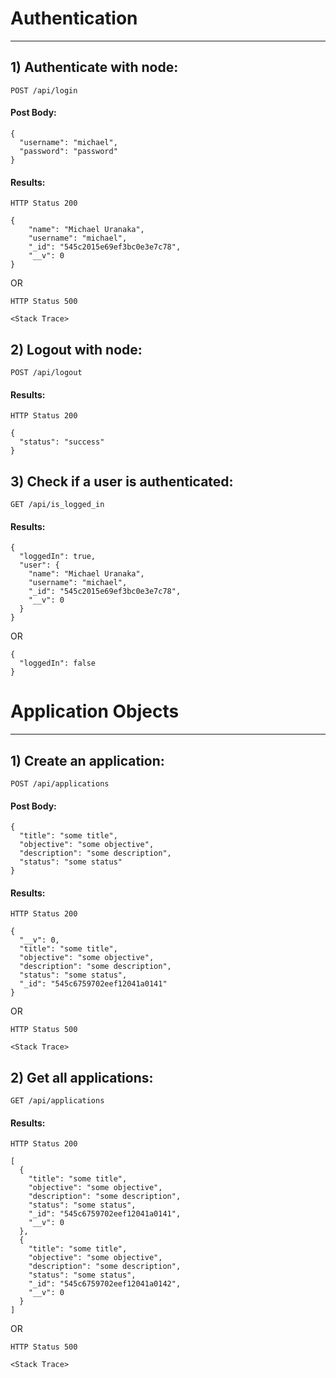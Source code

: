 Authentication
====================================================================
____________________________________________________________________

## 1) Authenticate with node:

    POST /api/login

#### Post Body:

    {
      "username": "michael",
      "password": "password"
    }

#### Results:

    HTTP Status 200

    {
        "name": "Michael Uranaka",
        "username": "michael",
        "_id": "545c2015e69ef3bc0e3e7c78",
        "__v": 0
    }

OR

    HTTP Status 500

    <Stack Trace>

## 2) Logout with node:

    POST /api/logout

#### Results:

    HTTP Status 200
    
    {
      "status": "success"
    }


## 3) Check if a user is authenticated:

    GET /api/is_logged_in

#### Results:

    {
      "loggedIn": true,
      "user": {
        "name": "Michael Uranaka",
        "username": "michael",
        "_id": "545c2015e69ef3bc0e3e7c78",
        "__v": 0
      }
    }

 OR

    {
      "loggedIn": false
    }


Application Objects
====================================================================
____________________________________________________________________


## 1) Create an application:

    POST /api/applications

#### Post Body:

    {
      "title": "some title",
      "objective": "some objective",
      "description": "some description",
      "status": "some status"
    }

#### Results:

    HTTP Status 200

    {
      "__v": 0,
      "title": "some title",
      "objective": "some objective",
      "description": "some description",
      "status": "some status",
      "_id": "545c6759702eef12041a0141"
    }

OR

    HTTP Status 500

    <Stack Trace>


## 2) Get all applications:

    GET /api/applications

#### Results:

    HTTP Status 200

    [
      {
        "title": "some title",
        "objective": "some objective",
        "description": "some description",
        "status": "some status",
        "_id": "545c6759702eef12041a0141",
        "__v": 0
      },
      {
        "title": "some title",
        "objective": "some objective",
        "description": "some description",
        "status": "some status",
        "_id": "545c6759702eef12041a0142",
        "__v": 0
      }
    ]

OR

    HTTP Status 500

    <Stack Trace>
